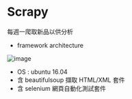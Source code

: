 # Scrapy
每週一爬取新品以供分析

- framework architecture

![image](https://user-images.githubusercontent.com/45507258/145566717-b01b76d5-2df8-4a1c-9ee9-080983dc95e1.png)

- OS : ubuntu 16.04
- 含 beautifulsoup 擷取 HTML/XML 套件
- 含 selenium 網頁自動化測試套件
